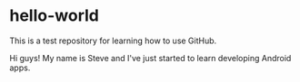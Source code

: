 # hello-world
This is a test repository for learning how to use GitHub.

Hi guys!
My name is Steve and I've just started to learn developing Android apps.
